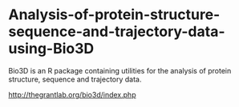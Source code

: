# Analysis-of-protein-structure-sequence-and-trajectory-data-using-Bio3D
Bio3D is an R package containing utilities for the analysis of protein structure, sequence and trajectory data.


http://thegrantlab.org/bio3d/index.php
